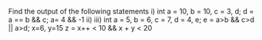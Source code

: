 Find the output of the following statements 
i) 
int a = 10, b = 10, c = 3, d; 
d = a == b && c; 
a= 4 && -1 
ii) 
iii) 
int a = 5, b = 6, c = 7, d = 4, e; 
e = a>b && c>d || a>d; 
x=6, y=15 
z = x++ < 10 && x + y < 20
